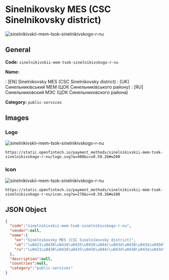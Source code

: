 
# Sinelnikovsky MES (CSC Sinelnikovsky district) 
![sinelnikivskii-mem-tsok-sinelnikivskogo-r-nu](https://static.openfintech.io/payment_methods/sinelnikivskii-mem-tsok-sinelnikivskogo-r-nu/logo.svg?w=400&c=v0.59.26#w200)  

## General 
**Code:** `sinelnikivskii-mem-tsok-sinelnikivskogo-r-nu` 
 
**Name:** 
 
:	[EN] Sinelnikovsky MES (CSC Sinelnikovsky district) 
:	[UK] Синельниківський МЕМ (ЦОК Синельниківського району) 
:	[RU] Синельниковский МЭС (ЦОК Синельниковского района) 
 
**Category:** `public-services` 
 

## Images 

### Logo 
![sinelnikivskii-mem-tsok-sinelnikivskogo-r-nu](https://static.openfintech.io/payment_methods/sinelnikivskii-mem-tsok-sinelnikivskogo-r-nu/logo.svg?w=400&c=v0.59.26#w200)  

```
https://static.openfintech.io/payment_methods/sinelnikivskii-mem-tsok-sinelnikivskogo-r-nu/logo.svg?w=400&c=v0.59.26#w200
```  

### Icon 
![sinelnikivskii-mem-tsok-sinelnikivskogo-r-nu](https://static.openfintech.io/payment_methods/sinelnikivskii-mem-tsok-sinelnikivskogo-r-nu/icon.svg?w=278&c=v0.59.26#w100)  

```
https://static.openfintech.io/payment_methods/sinelnikivskii-mem-tsok-sinelnikivskogo-r-nu/icon.svg?w=278&c=v0.59.26#w100
```  

## JSON Object 

```json
{
  "code":"sinelnikivskii-mem-tsok-sinelnikivskogo-r-nu",
  "vendor":null,
  "name":{
    "en":"Sinelnikovsky MES (CSC Sinelnikovsky district)",
    "uk":"\u0421\u0438\u043d\u0435\u043b\u044c\u043d\u0438\u043a\u0456\u0432\u0441\u044c\u043a\u0438\u0439 \u041c\u0415\u041c (\u0426\u041e\u041a \u0421\u0438\u043d\u0435\u043b\u044c\u043d\u0438\u043a\u0456\u0432\u0441\u044c\u043a\u043e\u0433\u043e \u0440\u0430\u0439\u043e\u043d\u0443)",
    "ru":"\u0421\u0438\u043d\u0435\u043b\u044c\u043d\u0438\u043a\u043e\u0432\u0441\u043a\u0438\u0439 \u041c\u042d\u0421 (\u0426\u041e\u041a \u0421\u0438\u043d\u0435\u043b\u044c\u043d\u0438\u043a\u043e\u0432\u0441\u043a\u043e\u0433\u043e \u0440\u0430\u0439\u043e\u043d\u0430)"
  },
  "description":null,
  "countries":null,
  "category":"public-services"
}
```  
